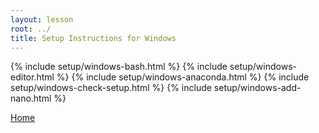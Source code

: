 ```yaml
---
layout: lesson
root: ../
title: Setup Instructions for Windows
---
```

{% include setup/windows-bash.html %}
{% include setup/windows-editor.html %}
{% include setup/windows-anaconda.html %}
{% include setup/windows-check-setup.html %}
{% include setup/windows-add-nano.html %}

[Home](../index.html#setup)
